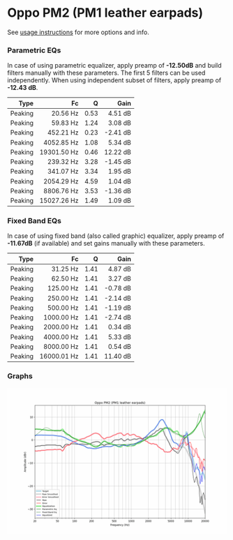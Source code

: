 # Oppo PM2 (PM1 leather earpads)
See [usage instructions](https://github.com/jaakkopasanen/AutoEq#usage) for more options and info.

### Parametric EQs
In case of using parametric equalizer, apply preamp of **-12.50dB** and build filters manually
with these parameters. The first 5 filters can be used independently.
When using independent subset of filters, apply preamp of **-12.43 dB**.

| Type    | Fc          |    Q | Gain     |
|--------:|------------:|-----:|---------:|
| Peaking | 20.56 Hz    | 0.53 | 4.51 dB  |
| Peaking | 59.83 Hz    | 1.24 | 3.08 dB  |
| Peaking | 452.21 Hz   | 0.23 | -2.41 dB |
| Peaking | 4052.85 Hz  | 1.08 | 5.34 dB  |
| Peaking | 19301.50 Hz | 0.46 | 12.22 dB |
| Peaking | 239.32 Hz   | 3.28 | -1.45 dB |
| Peaking | 341.07 Hz   | 3.34 | 1.95 dB  |
| Peaking | 2054.29 Hz  | 4.59 | 1.04 dB  |
| Peaking | 8806.76 Hz  | 3.53 | -1.36 dB |
| Peaking | 15027.26 Hz | 1.49 | 1.09 dB  |

### Fixed Band EQs
In case of using fixed band (also called graphic) equalizer, apply preamp of **-11.67dB**
(if available) and set gains manually with these parameters.

| Type    | Fc          |    Q | Gain     |
|--------:|------------:|-----:|---------:|
| Peaking | 31.25 Hz    | 1.41 | 4.87 dB  |
| Peaking | 62.50 Hz    | 1.41 | 3.27 dB  |
| Peaking | 125.00 Hz   | 1.41 | -0.78 dB |
| Peaking | 250.00 Hz   | 1.41 | -2.14 dB |
| Peaking | 500.00 Hz   | 1.41 | -1.19 dB |
| Peaking | 1000.00 Hz  | 1.41 | -2.74 dB |
| Peaking | 2000.00 Hz  | 1.41 | 0.34 dB  |
| Peaking | 4000.00 Hz  | 1.41 | 5.33 dB  |
| Peaking | 8000.00 Hz  | 1.41 | 0.54 dB  |
| Peaking | 16000.01 Hz | 1.41 | 11.40 dB |

### Graphs
![](./Oppo%20PM2%20(PM1%20leather%20earpads).png)